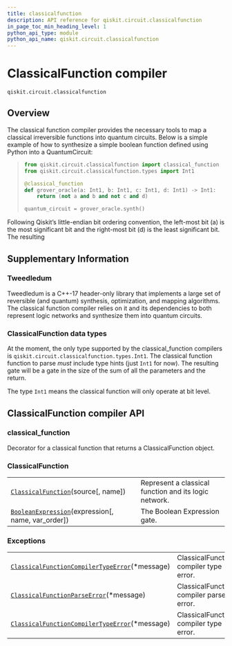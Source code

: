 ```yaml
---
title: classicalfunction
description: API reference for qiskit.circuit.classicalfunction
in_page_toc_min_heading_level: 1
python_api_type: module
python_api_name: qiskit.circuit.classicalfunction
---
```


<span id="module-qiskit.circuit.classicalfunction" />

<span id="qiskit-circuit-classicalfunction" />

<span id="classicalfunction-compiler-qiskit-circuit-classicalfunction" />

# ClassicalFunction compiler

<span id="module-qiskit.circuit.classicalfunction" />

`qiskit.circuit.classicalfunction`

## Overview

The classical function compiler provides the necessary tools to map a classical irreversible functions into quantum circuits. Below is a simple example of how to synthesize a simple boolean function defined using Python into a QuantumCircuit:

> ```python
> from qiskit.circuit.classicalfunction import classical_function
> from qiskit.circuit.classicalfunction.types import Int1
>
> @classical_function
> def grover_oracle(a: Int1, b: Int1, c: Int1, d: Int1) -> Int1:
>     return (not a and b and not c and d)
>
> quantum_circuit = grover_oracle.synth()
> ```

Following Qiskit’s little-endian bit ordering convention, the left-most bit (a) is the most significant bit and the right-most bit (d) is the least significant bit. The resulting

## Supplementary Information

### Tweedledum

Tweedledum is a C++-17 header-only library that implements a large set of reversible (and quantum) synthesis, optimization, and mapping algorithms. The classical function compiler relies on it and its dependencies to both represent logic networks and synthesize them into quantum circuits.

### ClassicalFunction data types

At the moment, the only type supported by the classical\_function compilers is `qiskit.circuit.classicalfunction.types.Int1`. The classical function function to parse *must* include type hints (just `Int1` for now). The resulting gate will be a gate in the size of the sum of all the parameters and the return.

The type `Int1` means the classical function will only operate at bit level.

## ClassicalFunction compiler API

<span id="classical-function" />

### classical\_function

Decorator for a classical function that returns a ClassicalFunction object.

### ClassicalFunction

|                                                                                                                                                                 |                                                       |
| --------------------------------------------------------------------------------------------------------------------------------------------------------------- | ----------------------------------------------------- |
| [`ClassicalFunction`](qiskit.circuit.classicalfunction.ClassicalFunction "qiskit.circuit.classicalfunction.ClassicalFunction")(source\[, name])                 | Represent a classical function and its logic network. |
| [`BooleanExpression`](qiskit.circuit.classicalfunction.BooleanExpression "qiskit.circuit.classicalfunction.BooleanExpression")(expression\[, name, var\_order]) | The Boolean Expression gate.                          |

### Exceptions

|                                                                                                                                                                                              |                                         |
| -------------------------------------------------------------------------------------------------------------------------------------------------------------------------------------------- | --------------------------------------- |
| [`ClassicalFunctionCompilerTypeError`](qiskit.circuit.classicalfunction.ClassicalFunctionCompilerTypeError "qiskit.circuit.classicalfunction.ClassicalFunctionCompilerTypeError")(\*message) | ClassicalFunction compiler type error.  |
| [`ClassicalFunctionParseError`](qiskit.circuit.classicalfunction.ClassicalFunctionParseError "qiskit.circuit.classicalfunction.ClassicalFunctionParseError")(\*message)                      | ClassicalFunction compiler parse error. |
| [`ClassicalFunctionCompilerTypeError`](qiskit.circuit.classicalfunction.ClassicalFunctionCompilerTypeError "qiskit.circuit.classicalfunction.ClassicalFunctionCompilerTypeError")(\*message) | ClassicalFunction compiler type error.  |

